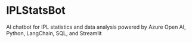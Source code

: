 # IPLStatsBot
AI chatbot for IPL statistics and data analysis powered by Azure Open AI, Python, LangChain, SQL, and Streamlit


